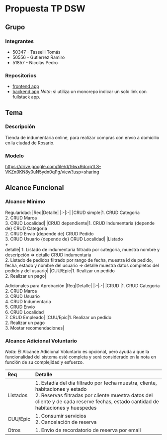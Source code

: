 # Propuesta TP DSW

## Grupo
### Integrantes
* 50347 - Tasselli Tomás
* 50556 - Gutierrez Ramiro
* 51857 - Nicolás Pedro

### Repositorios
* [frontend app](http://hyperlinkToGihubOrGitlab)
* [backend app](http://hyperlinkToGihubOrGitlab)
*Nota*: si utiliza un monorepo indicar un solo link con fullstack app.

## Tema
### Descripción
Tienda de indumentaria online, para realizar compras con envío a domicilio en la ciudad de Rosario. 

### Modelo
https://drive.google.com/file/d/16wx9dorp1LS-VKZn0KN8y0uN5ydn0qPg/view?usp=sharing


## Alcance Funcional 

### Alcance Mínimo

Regularidad:
|Req|Detalle|
|:-|:-|
|CRUD simple|1. CRUD Categoria <br>2. CRUD Marca<br>3. CRUD Localidad|
|CRUD dependiente|1. CRUD Indumentaria {depende de} CRUD Categoria <br>2. CRUD Envio {depende de} CRUD Pedido <br>3. CRUD Usuario {depende de} CRUD Localidad|
|Listado<br>+<br>detalle| 1. Listado de indumentaria filtrado por categoria, muestra nombre y descripción => detalle CRUD indumentaria <br> 2. Listado de pedidos filtrado por rango de fecha, muestra id de pedido, fecha, estado y nombre del usuario => detalle muestra datos completos del pedido y del usuario|
|CUU/Epic|1. Realizar un pedido <br>2. Realizar un pago|


Adicionales para Aprobación
|Req|Detalle|
|:-|:-|
|CRUD |1. CRUD Categoria<br>2. CRUD Marca<br>3. CRUD Usuario<br>4. CRUD Indumentaria<br>5. CRUD Envio<br>6. CRUD Localidad<br>7. CRUD Empleado|
|CUU/Epic|1. Realizar un pedido<br>2. Realizar un pago<br>3. Mostar recomendaciones|


### Alcance Adicional Voluntario

*Nota*: El Alcance Adicional Voluntario es opcional, pero ayuda a que la funcionalidad del sistema esté completa y será considerado en la nota en función de su complejidad y esfuerzo.

|Req|Detalle|
|:-|:-|
|Listados |1. Estadía del día filtrado por fecha muestra, cliente, habitaciones y estado <br>2. Reservas filtradas por cliente muestra datos del cliente y de cada reserve fechas, estado cantidad de habitaciones y huespedes|
|CUU/Epic|1. Consumir servicios<br>2. Cancelación de reserva|
|Otros|1. Envío de recordatorio de reserva por email|

